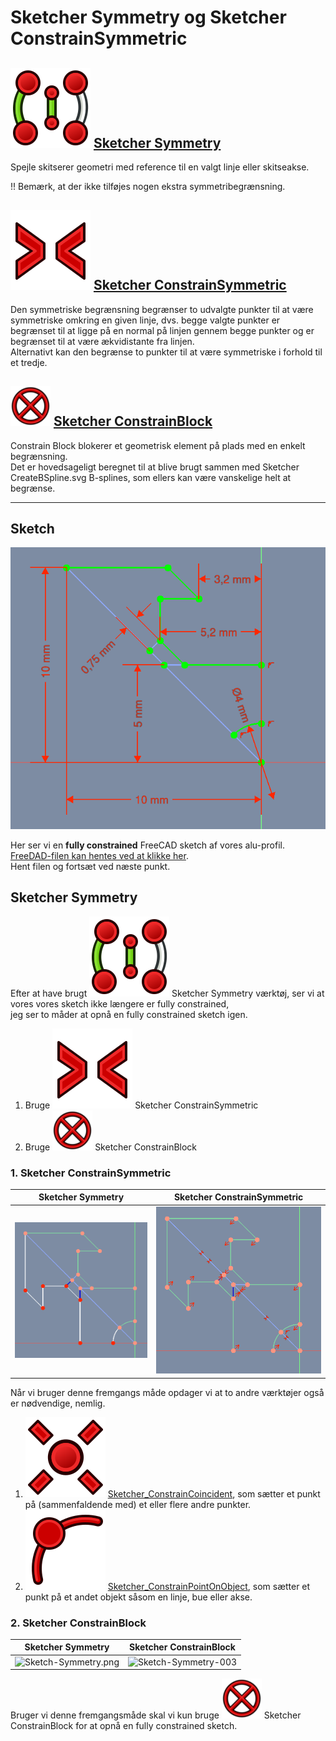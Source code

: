 # Sketcher Symmetry og Sketcher ConstrainSymmetric

## ![Sketcher Symmetry](./Images/Icon//Sketcher_Symmetry.svg) [Sketcher Symmetry](https://wiki.freecadweb.org/Sketcher_Symmetry)

Spejle skitserer geometri med reference til en valgt linje eller skitseakse.

!! Bemærk, at der ikke tilføjes nogen ekstra symmetribegrænsning.

## ![Sketcher ConstrainSymmetric](./Images/Icon/Sketcher_ConstrainSymmetric.svg) [Sketcher ConstrainSymmetric](https://wiki.freecadweb.org/Sketcher_ConstrainSymmetric)

Den symmetriske begrænsning begrænser to udvalgte punkter til at være symmetriske omkring en given linje, dvs. begge valgte punkter er begrænset til at ligge på en normal på linjen gennem begge punkter og er begrænset til at være ækvidistante fra linjen.  
Alternativt kan den begrænse to punkter til at være symmetriske i forhold til et tredje.

## ![Sketcher_ConstrainBlock.svg](./Images/Icon/Sketcher_ConstrainBlock.png) [Sketcher ConstrainBlock](https://wiki.freecadweb.org/Sketcher_ConstrainBlock)

Constrain Block blokerer et geometrisk element på plads med en enkelt begrænsning.  
Det er hovedsageligt beregnet til at blive brugt sammen med Sketcher CreateBSpline.svg B-splines, som ellers kan være vanskelige helt at begrænse.

<hr>

## Sketch

![Sketch-Symmetry-001](./Images/Sketch/Sketch.png)

Her ser vi en **fully constrained** FreeCAD sketch af vores alu-profil.  
[FreeDAD-filen kan hentes ved at klikke her](./SketcherSymmetry.FCStd).  
Hent filen og fortsæt ved næste punkt.

## Sketcher Symmetry

Efter at have brugt ![Sketcher_Symmetry.svg](./Images/Icon/Sketcher_Symmetry.svg) Sketcher Symmetry værktøj, ser vi at vores vores sketch ikke længere er fully constrained,  
jeg ser to måder at opnå en fully constrained sketch igen.

1. Bruge ![Sketcher_ConstrainSymmetric.svg](./Images/Icon/Sketcher_ConstrainSymmetric.svg) Sketcher ConstrainSymmetric
2. Bruge ![Sketcher_ConstrainBlock.svg](./Images/Icon/Sketcher_ConstrainBlock.png) Sketcher ConstrainBlock

### 1. Sketcher ConstrainSymmetric

| Sketcher Symmetry | Sketcher ConstrainSymmetric |
| --- | --- |
|![Sketch-Symmetry.png](./Images/Sketch/Sketch-Symmetry.png)|![Sketch-Symmetry-ConstrainSymmetric.png](./Images/Sketch/Sketch-Symmetry-ConstrainSymmetric.png)|

Når vi bruger denne fremgangs måde opdager vi at to andre værktøjer også er nødvendige, nemlig.

1. ![Sketcher_ConstrainCoincident.png](./Images/Icon/Sketcher_ConstrainCoincident.svg) [Sketcher_ConstrainCoincident](https://wiki.freecadweb.org/Sketcher_ConstrainCoincident), som sætter et punkt på (sammenfaldende med) et eller flere andre punkter.
2. ![Sketcher_ConstrainPointOnObject.svg](./Images/Icon/Sketcher_ConstrainPointOnObject.svg) [Sketcher_ConstrainPointOnObject](https://wiki.freecadweb.org/Sketcher_ConstrainPointOnObject), som sætter et punkt på et andet objekt såsom en linje, bue eller akse.

### 2. Sketcher ConstrainBlock

| Sketcher Symmetry | Sketcher ConstrainBlock |
| --- | --- |
|![Sketch-Symmetry.png](./Images/Sketch-Symmetry.png)|![Sketch-Symmetry-003](./Images/Sketch-Symmetry-ConstrainBlock.png)|

Bruger vi denne fremgangsmåde skal vi kun bruge ![Sketcher_ConstrainBlock.svg](./Images/Icon/Sketcher_ConstrainBlock.png) Sketcher ConstrainBlock for at opnå en fully constrained sketch.
